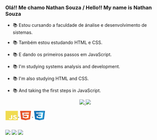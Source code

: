 ### Olá!! Me chamo Nathan Souza / Hello!! My name is Nathan Souza

- 📚 Estou cursando a faculdade de ánalise e desenvolvimento de sistemas.
- 📚 Também estou estudando HTML e CSS.
- 📚 E dando os primeiros passos em JavaScript.

- 📚 I'm studying systems analysis and development.
- 📚 I'm also studying HTML and CSS.
- 📚 And taking the first steps in JavaScript.

<div align="center">
  <a href="https://github.com/nathansouza7">
  <img height="150em" src="https://github-readme-stats.vercel.app/api?username=nathansouza7&show_icons=true&theme=tokyonight&include_all_commits=true&count_private=true"/>
  <img height="150em" src="https://github-readme-stats.vercel.app/api/top-langs/?username=nathansouza7&layout=compact&langs_count=7&theme=tokyonight"/>
</div>

<div style="display: inline_block"><br>
  <img align="center" alt="Js" height="30" width="40" src="https://raw.githubusercontent.com/devicons/devicon/master/icons/javascript/javascript-plain.svg">
  <img align="center" alt="HTML" height="30" width="40" src="https://raw.githubusercontent.com/devicons/devicon/master/icons/html5/html5-original.svg">
  <img align="center" alt="CSS" height="30" width="40" src="https://raw.githubusercontent.com/devicons/devicon/master/icons/css3/css3-original.svg">
</div>

##

<div>
  <a href="https://instagram.com/nathan.souza31" target="_blank"><img src="https://img.shields.io/badge/-Instagram-%23E4405F?style=for-the-badge&logo=instagram&logoColor=white"></a>
  <a href = "mailto:nathansouza787@gmail.com"><img src="https://img.shields.io/badge/-Gmail-%23333?style=for-the-badge&logo=gmail&logoColor=white" target="_blank"></a>
  <a href="https://www.linkedin.com/in/nathan-souza-964169250/" target="_blank"><img src="https://img.shields.io/badge/-LinkedIn-%230077B5?style=for-the-badge&logo=linkedin&logoColor=white" target="_blank"></a>
</div>

